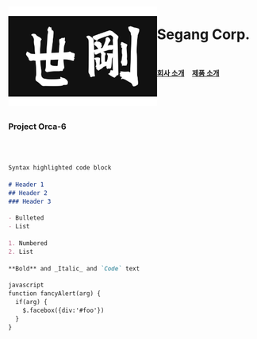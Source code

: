 <img align="left" width="300" height="200" src="segang_logo.jpg">

# Segang Corp. 

<br>

[**회사 소개**](history.md)&nbsp;&nbsp;&nbsp;&nbsp;[**제품 소개**](product.md)

<br><br><br>
### Project Orca-6
<br><br>
```markdown
Syntax highlighted code block

# Header 1
## Header 2
### Header 3

- Bulleted
- List

1. Numbered
2. List

**Bold** and _Italic_ and `Code` text

javascript
function fancyAlert(arg) {
  if(arg) {
    $.facebox({div:'#foo'})
  }
}

